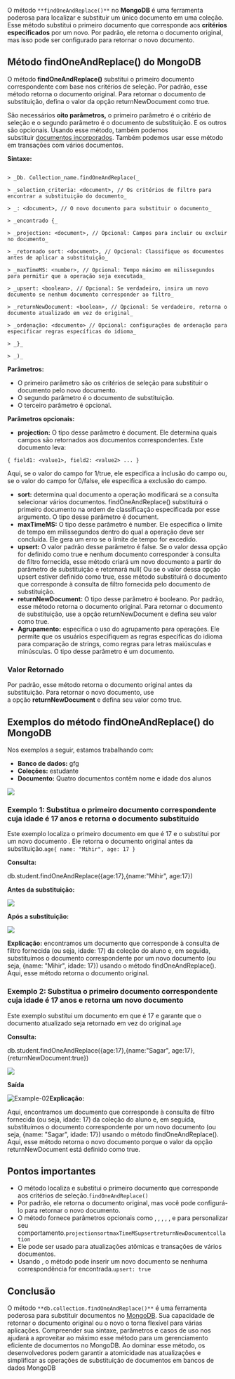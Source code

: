 O método `**findOneAndReplace()**` no **MongoDB** é uma ferramenta poderosa para localizar e substituir um único documento em uma coleção. Esse método substitui o primeiro documento que corresponde aos **critérios especificados** por um novo. Por padrão, ele retorna o documento original, mas isso pode ser configurado para retornar o novo documento.

## Método findOneAndReplace() do MongoDB

O método **findOneAndReplace()** substitui o primeiro documento correspondente com base nos critérios de seleção. Por padrão, esse método retorna o documento original. Para retornar o documento de substituição, defina o valor da opção returnNewDocument como true.

São necessários **oito parâmetros,** o primeiro parâmetro é o critério de seleção e o segundo parâmetro é o documento de substituição. E os outros são opcionais. Usando esse método, também podemos substituir [documentos incorporados](https://www.geeksforgeeks.org/mongodb-embedded-documents/). Também podemos usar esse método em transações com vários documentos.

**Sintaxe:**
```

> _Db. Collection_name.findOneAndReplace(_

> _selection_criteria: <document>, // Os critérios de filtro para encontrar a substituição do documento_

> _: <document>, // O novo documento para substituir o documento_

> _encontrado {_

> _projection: <document>, // Opcional: Campos para incluir ou excluir no documento_

> _retornado sort: <document>, // Opcional: Classifique os documentos antes de aplicar a substituição_

> _maxTimeMS: <number>, // Opcional: Tempo máximo em milissegundos para permitir que a operação seja executada_

> _upsert: <boolean>, // Opcional: Se verdadeiro, insira um novo documento se nenhum documento corresponder ao filtro_

> _returnNewDocument: <boolean>, // Opcional: Se verdadeiro, retorna o documento atualizado em vez do original_

> _ordenação: <documento> // Opcional: configurações de ordenação para especificar regras específicas do idioma_

> _}_

> _)_

```
**Parâmetros:**

- O primeiro parâmetro são os critérios de seleção para substituir o documento pelo novo documento.
- O segundo parâmetro é o documento de substituição.
- O terceiro parâmetro é opcional.

**Parâmetros opcionais:**

- **projection:** O tipo desse parâmetro é document. Ele determina quais campos são retornados aos documentos correspondentes. Este documento leva:

```
{ field1: <value1>, field2: <value2> ... }
```

Aqui, se o valor do campo for 1/true, ele especifica a inclusão do campo ou, se o valor do campo for 0/false, ele especifica a exclusão do campo.

- **sort:** determina qual documento a operação modificará se a consulta selecionar vários documentos. findOneAndReplace() substituirá o primeiro documento na ordem de classificação especificada por esse argumento. O tipo desse parâmetro é document.
- **maxTimeMS:** O tipo desse parâmetro é number. Ele especifica o limite de tempo em milissegundos dentro do qual a operação deve ser concluída. Ele gera um erro se o limite de tempo for excedido.
- **upsert:** O valor padrão desse parâmetro é false. Se o valor dessa opção for definido como true e nenhum documento corresponder à consulta de filtro fornecida, esse método criará um novo documento a partir do parâmetro de substituição e retornará null( Ou se o valor dessa opção upsert estiver definido como true, esse método substituirá o documento que corresponde à consulta de filtro fornecida pelo documento de substituição.
- **returnNewDocument:** O tipo desse parâmetro é booleano. Por padrão, esse método retorna o documento original. Para retornar o documento de substituição, use a opção returnNewDocument e defina seu valor como true.
- **Agrupamento:** especifica o uso do agrupamento para operações. Ele permite que os usuários especifiquem as regras específicas do idioma para comparação de strings, como regras para letras maiúsculas e minúsculas. O tipo desse parâmetro é um documento.

### **Valor Retornado**

Por padrão, esse método retorna o documento original antes da substituição. Para retornar o novo documento, use a opção **returnNewDocument** e defina seu valor como true.

## **Exemplos do** método findOneAndReplace() do MongoDB

Nos exemplos a seguir, estamos trabalhando com:

- **Banco de dados:** gfg
- **Coleções:** estudante
- **Documento:** Quatro documentos contêm nome e idade dos alunos

![](https://media.geeksforgeeks.org/wp-content/uploads/20210208140023/findandreplacedatabase.png)

### **Exemplo 1: Substitua o primeiro documento correspondente cuja idade é 17 anos e retorna o documento substituído**

Este exemplo localiza o primeiro documento em que é 17 e o substitui por um novo documento . Ele retorna o documento original antes da substituição.`age{ name: "Mihir", age: 17 }`

**Consulta:**

db.student.findOneAndReplace({age:17},{name:"Mihir", age:17})

**Antes da substituição:**

![](https://media.geeksforgeeks.org/wp-content/uploads/20210208140308/findoneandreplaceexample1.png)

**Após a substituição:**

![](https://media.geeksforgeeks.org/wp-content/uploads/20210208140446/findoneandreplaceexample11.png)

**Explicação:** encontramos um documento que corresponde à consulta de filtro fornecida (ou seja, idade: 17) da coleção do aluno e, em seguida, substituímos o documento correspondente por um novo documento (ou seja, {name: "Mihir", idade: 17}) usando o método findOneAndReplace(). Aqui, esse método retorna o documento original.

### **Exemplo 2: Substitua o primeiro documento correspondente cuja idade é 17 anos e retorna um novo documento**

Este exemplo substitui um documento em que é 17 e garante que o documento atualizado seja retornado em vez do original.`age`

**Consulta:**

db.student.findOneAndReplace({age:17},{name:"Sagar", age:17},
                             {returnNewDocument:true})

![](https://media.geeksforgeeks.org/wp-content/uploads/20210208140721/findoneandreplaceexample2.png)

**Saída**

![Example-02](https://media.geeksforgeeks.org/wp-content/uploads/20240719115231/Example-02.png)**Explicação:**

Aqui, encontramos um documento que corresponde à consulta de filtro fornecida (ou seja, idade: 17) da coleção do aluno e, em seguida, substituímos o documento correspondente por um novo documento (ou seja, {name: "Sagar", idade: 17}) usando o método findOneAndReplace(). Aqui, esse método retorna o novo documento porque o valor da opção returnNewDocument está definido como true.

## Pontos importantes

- O método localiza e substitui o primeiro documento que corresponde aos critérios de seleção.`findOneAndReplace()`
- Por padrão, ele retorna o documento original, mas você pode configurá-lo para retornar o novo documento.
- O método fornece parâmetros opcionais como , , , , , e para personalizar seu comportamento.`projectionsortmaxTimeMSupsertreturnNewDocumentcollation`
- Ele pode ser usado para atualizações atômicas e transações de vários documentos.
- Usando , o método pode inserir um novo documento se nenhuma correspondência for encontrada.`upsert: true`

## Conclusão

O método `**db.collection.findOneAndReplace()**` é uma ferramenta poderosa para substituir documentos no [MongoDB](https://www.geeksforgeeks.org/mongodb-an-introduction/). Sua capacidade de retornar o documento original ou o novo o torna flexível para várias aplicações. Compreender sua sintaxe, parâmetros e casos de uso nos ajudará a aproveitar ao máximo esse método para um gerenciamento eficiente de documentos no MongoDB. Ao dominar esse método, os desenvolvedores podem garantir a atomicidade nas atualizações e simplificar as operações de substituição de documentos em bancos de dados MongoDB